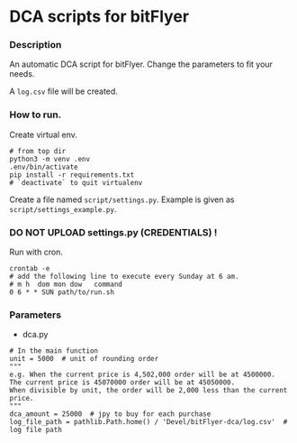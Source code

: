 # DCA scripts for bitFlyer

### Description

An automatic DCA script for bitFlyer. Change the parameters to fit your needs.

A `log.csv` file will be created.

### How to run.

Create virtual env.

```
# from top dir
python3 -m venv .env
.env/bin/activate
pip install -r requirements.txt
# `deactivate` to quit virtualenv 
```

Create a file named `script/settings.py`. Example is given as `script/settings_example.py`.

### DO NOT UPLOAD settings.py (CREDENTIALS) !

Run with cron.

```
crontab -e
# add the following line to execute every Sunday at 6 am. 
# m h  dom mon dow   command 
0 6 * * SUN path/to/run.sh 
```

### Parameters

- dca.py

```
# In the main function
unit = 5000  # unit of rounding order
"""
e.g. When the current price is 4,502,000 order will be at 4500000.
The current price is 45070000 order will be at 45050000.
When divisible by unit, the order will be 2,000 less than the current price.
"""
dca_amount = 25000  # jpy to buy for each purchase
log_file_path = pathlib.Path.home() / 'Devel/bitFlyer-dca/log.csv'  # log file path
```

